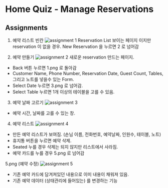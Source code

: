 # Home Quiz - Manage Reservations

## Assignments

1. 예약 리스트 빈칸
   ![assignment 1](./assignments/1.png)
   Reservation List 보이는 페이지 이지만 reservation 이 없을 경우.
   New Reservation 을 누르면 2 로 넘어감

2. 예약 만들기
   ![assignment 2](./assignments/2.png)
   새로운 reservation 만드는 페이지.

- Back 버튼 누르면 1.png 로 돌아감
- Customer Name, Phone Number, Reservation Date, Guest Count, Tables, 그리고 노트를 넣을수 있는 Form.
- Select Date 누르면 3.png 로 넘어감.
- Select Table 누르면 1개 이상의 테이블을 고를 수 있음.

3. 예약 날짜 고르기
   ![assignment 3](./assignments/3.png)

- 예약 시간, 날짜를 고를 수 있는 창.

4. 예약 리스트
   ![assignment 4](./assignments/4.png)

- 만든 예약 리스트가 보여짐. (손님 이름, 전화번호, 예약날짜, 인원수, 테이블, 노트)
- 휴지통 버튼을 누르면 예약 삭제.
- Seated 누를 경우 삭제는 되지 않지만 리스트에서 사라짐.
- 예약 카드를 누를 경우 5.png 로 넘어감

5.png (예약 수정)
![assignment 5](./assignments/5.png)

- 기존 예약 카드에 담겨져있던 내용으로 이미 내용이 채워져 있음.
- 기존 예약 데이터 (상태관리에 들어있는) 를 변경하는 기능
